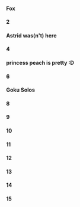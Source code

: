 ####  Fox
#### 2
#### Astrid was(n't) here
#### 4
#### princess peach is pretty :D
#### 6
#### Goku Solos
#### 8
#### 9
#### 10
#### 11
#### 12
#### 13
#### 14
#### 15
